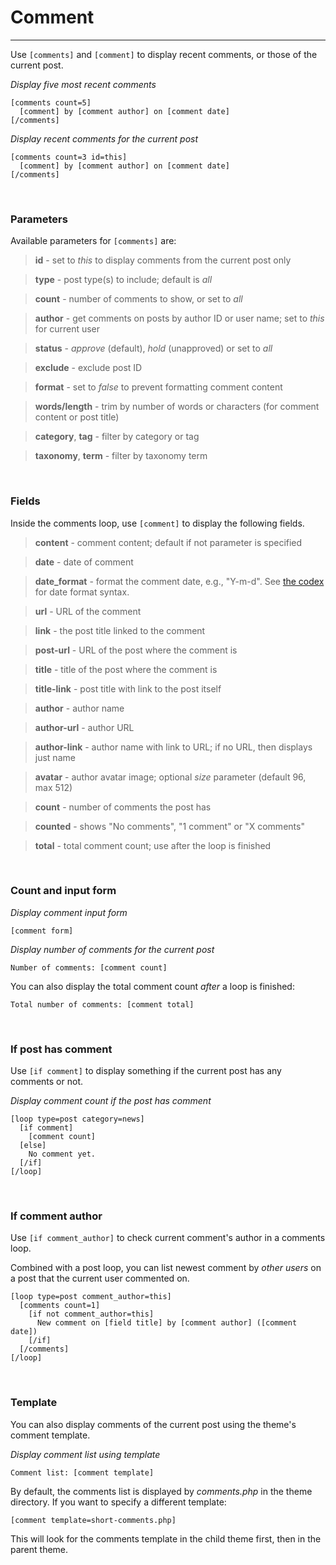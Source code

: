 
# Comment

---


Use `[comments]` and `[comment]` to display recent comments, or those of the current post.

*Display five most recent comments*

~~~
[comments count=5]
  [comment] by [comment author] on [comment date]
[/comments]
~~~

*Display recent comments for the current post*

~~~
[comments count=3 id=this]
  [comment] by [comment author] on [comment date]
[/comments]
~~~


&nbsp;

### Parameters

Available parameters for `[comments]` are:

> **id** - set to *this* to display comments from the current post only

> **type** - post type(s) to include; default is *all*

> **count** - number of comments to show, or set to *all*

> **author** - get comments on posts by author ID or user name; set to *this* for current user

> **status** - *approve* (default), *hold* (unapproved) or set to *all*

> **exclude** - exclude post ID

> **format** - set to *false* to prevent formatting comment content

> **words/length** - trim by number of words or characters (for comment content or post title)

> **category**, **tag** - filter by category or tag

> **taxonomy**, **term** - filter by taxonomy term


&nbsp;

### Fields

Inside the comments loop, use `[comment]` to display the following fields.

> **content** - comment content; default if not parameter is specified

> **date** - date of comment

> **date_format** - format the comment date, e.g., "Y-m-d". See [the codex](http://codex.wordpress.org/Formatting_Date_and_Time) for date format syntax.

> **url** - URL of the comment

> **link** - the post title linked to the comment

> **post-url** - URL of the post where the comment is

> **title** - title of the post where the comment is

> **title-link** - post title with link to the post itself

> **author** - author name

> **author-url** - author URL

> **author-link** - author name with link to URL; if no URL, then displays just name

> **avatar** - author avatar image; optional *size* parameter (default 96, max 512)

> **count** - number of comments the post has

> **counted** - shows "No comments", "1 comment" or "X comments"

> **total** - total comment count; use after the loop is finished



&nbsp;

### Count and input form

*Display comment input form*

~~~
[comment form]
~~~

*Display number of comments for the current post*

~~~
Number of comments: [comment count]
~~~

You can also display the total comment count *after* a loop is finished:

~~~
Total number of comments: [comment total]
~~~



&nbsp;

### If post has comment

Use `[if comment]` to display something if the current post has any comments or not.

*Display comment count if the post has comment*

~~~
[loop type=post category=news]
  [if comment]
    [comment count]
  [else]
    No comment yet.
  [/if]
[/loop]
~~~


&nbsp;

### If comment author

Use `[if comment_author]` to check current comment's author in a comments loop.

Combined with a post loop, you can list newest comment by *other users* on a post that the current user commented on.

~~~
[loop type=post comment_author=this]
  [comments count=1]
    [if not comment_author=this]
      New comment on [field title] by [comment author] ([comment date])
    [/if]
  [/comments]
[/loop]
~~~

&nbsp;

### Template

You can also display comments of the current post using the theme's comment template.

*Display comment list using template*

~~~
Comment list: [comment template]
~~~

By default, the comments list is displayed by *comments.php* in the theme directory. If you want to specify a different template:

~~~
[comment template=short-comments.php]
~~~

This will look for the comments template in the child theme first, then in the parent theme.
